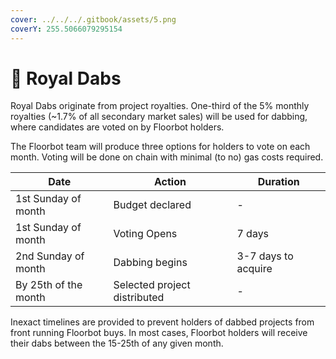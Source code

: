 ```yaml
---
cover: ../../../.gitbook/assets/5.png
coverY: 255.5066079295154
---
```


# 💸 Royal Dabs

Royal Dabs originate from project royalties. One-third of the 5% monthly royalties (\~1.7% of all secondary market sales) will be used for dabbing, where candidates are voted on by Floorbot holders.

The Floorbot team will produce three options for holders to vote on each month. Voting will be done on chain with minimal (to no) gas costs required.

| Date                 | Action                       | Duration            |
| -------------------- | ---------------------------- | ------------------- |
| 1st Sunday of month  | Budget declared              | -                   |
| 1st Sunday of month  | Voting Opens                 | 7 days              |
| 2nd Sunday of month  | Dabbing begins               | 3-7 days to acquire |
| By 25th of the month | Selected project distributed | -                   |

Inexact timelines are provided to prevent holders of dabbed projects from front running Floorbot buys. In most cases, Floorbot holders will receive their dabs between the 15-25th of any given month.
